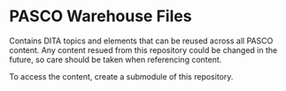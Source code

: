 # PASCO Warehouse Files

Contains DITA topics and elements that can be reused across all PASCO content.
Any content resued from this repository could be changed in the future, so care should be taken when referencing content.

To access the content, create a submodule of this repository.
